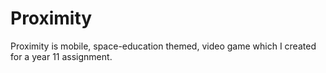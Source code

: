 # Proximity
Proximity is mobile, space-education themed, video game which I created for a year 11 assignment.
